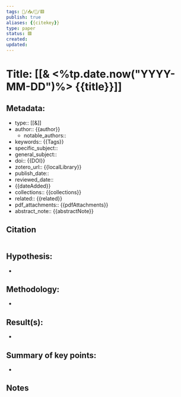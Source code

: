 ```yaml
---
tags: 🧠️/📥️/📜️/🟥️
publish: true
aliases: {{citekey}}
type: paper
status: 🟥️
created: 
updated: 
---
```


# Title: **[[& <%tp.date.now("YYYY-MM-DD")%> {{title}}]]**

## Metadata:

- type:: [[&]]
- author:: {{author}}
	- notable_authors:: 
- keywords:: {{Tags}}
- specific_subject:: 
- general_subject:: 
- doi:: {{DOI}}
- zotero_url:: {{localLibrary}}
- publish_date:: 
- reviewed_date:: 
- {{dateAdded}}
- collections:: {{collections}}
- related:: {{related}}
- pdf_attachments:: {{pdfAttachments}}
- abstract_note:: {{abstractNote}}


## Citation

```latex

```

## Hypothesis:

- 

## Methodology:

- 

## Result(s):

- 

## Summary of key points:

- 

## Notes